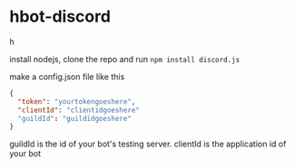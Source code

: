 # hbot-discord
h

install nodejs, clone the repo and run ```npm install discord.js```

make a config.json file like this
```json
{
  "token": "yourtokengoeshere",
  "clientId": "clientidgoeshere"
  "guildId": "guildidgoeshere"
}
```
guildId is the id of your bot's testing server.
clientId is the application id of your bot
